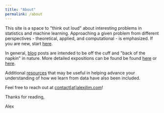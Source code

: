 ```yaml
---
title: "About"
permalink: /about
---
```


This site is a space to "think out loud" about interesting problems in statistics and machine learning. Approaching a given problem from different perspectives - theoretical, applied, and computational - is emphasized. If you are new, start [here](https://alexjlim.com/primers).

In general, [blog](https://alexjlim.com/blog) posts are intended to be off the cuff and "back of the napkin" in nature. More detailed expositions can be found be found [here](https://alexjlim.com/essays) or [here](https://alexjlim.com/papers).

Additional [resources](https://alexjlim.com/resources) that may be useful in helping advance your understanding of how we learn from data have also been included.

Feel free to reach out at [contact[at]alexjlim.com](mailto:contact@alexjlim.com)!

Thanks for reading,

Alex
